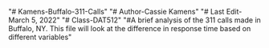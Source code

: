 "# Kamens-Buffalo-311-Calls" 
"# Author-Cassie Kamens"
"# Last Edit-March 5, 2022"
"# Class-DAT512"
"#A brief analysis of the 311 calls made in Buffalo, NY. This file will look at the difference in response time based on different variables"
